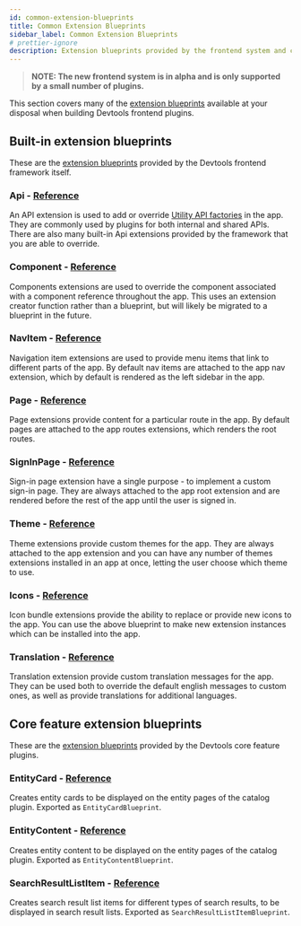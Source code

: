 ```yaml
---
id: common-extension-blueprints
title: Common Extension Blueprints
sidebar_label: Common Extension Blueprints
# prettier-ignore
description: Extension blueprints provided by the frontend system and core features
---
```


> **NOTE: The new frontend system is in alpha and is only supported by a small number of plugins.**

This section covers many of the [extension blueprints](../architecture/23-extension-blueprints.md) available at your disposal when building Devtools frontend plugins.

## Built-in extension blueprints

These are the [extension blueprints](../architecture/23-extension-blueprints.md) provided by the Devtools frontend framework itself.

### Api - [Reference](../../reference/frontend-plugin-api.apiblueprint.md)

An API extension is used to add or override [Utility API factories](../utility-apis/01-index.md) in the app. They are commonly used by plugins for both internal and shared APIs. There are also many built-in Api extensions provided by the framework that you are able to override.

### Component - [Reference](../../reference/frontend-plugin-api.createcomponentextension.md)

Components extensions are used to override the component associated with a component reference throughout the app. This uses an extension creator function rather than a blueprint, but will likely be migrated to a blueprint in the future.

### NavItem - [Reference](../../reference/frontend-plugin-api.navitemblueprint.md)

Navigation item extensions are used to provide menu items that link to different parts of the app. By default nav items are attached to the app nav extension, which by default is rendered as the left sidebar in the app.

### Page - [Reference](../../reference/frontend-plugin-api.pageblueprint.md)

Page extensions provide content for a particular route in the app. By default pages are attached to the app routes extensions, which renders the root routes.

### SignInPage - [Reference](../../reference/frontend-plugin-api.signinpageblueprint.md)

Sign-in page extension have a single purpose - to implement a custom sign-in page. They are always attached to the app root extension and are rendered before the rest of the app until the user is signed in.

### Theme - [Reference](../../reference/frontend-plugin-api.themeblueprint.md)

Theme extensions provide custom themes for the app. They are always attached to the app extension and you can have any number of themes extensions installed in an app at once, letting the user choose which theme to use.

### Icons - [Reference](../../reference/frontend-plugin-api.iconbundleblueprint.md)

Icon bundle extensions provide the ability to replace or provide new icons to the app. You can use the above blueprint to make new extension instances which can be installed into the app.

### Translation - [Reference](../../reference/frontend-plugin-api.translationblueprint.md)

Translation extension provide custom translation messages for the app. They can be used both to override the default english messages to custom ones, as well as provide translations for additional languages.

## Core feature extension blueprints

These are the [extension blueprints](../architecture/23-extension-blueprints.md) provided by the Devtools core feature plugins.

### EntityCard - [Reference](https://github.com/khulnasoft/devtools/blob/master/plugins/catalog-react/report-alpha.api.md)

Creates entity cards to be displayed on the entity pages of the catalog plugin. Exported as `EntityCardBlueprint`.

### EntityContent - [Reference](https://github.com/khulnasoft/devtools/blob/master/plugins/catalog-react/report-alpha.api.md)

Creates entity content to be displayed on the entity pages of the catalog plugin. Exported as `EntityContentBlueprint`.

### SearchResultListItem - [Reference](https://github.com/khulnasoft/devtools/blob/master/plugins/search-react/report-alpha.api.md)

Creates search result list items for different types of search results, to be displayed in search result lists. Exported as `SearchResultListItemBlueprint`.
